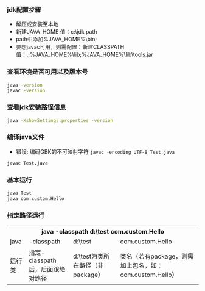 ### jdk配置步骤
* 解压或安装至本地
* 新建JAVA_HOME  值：c:\jdk path
* path中添加%JAVA_HOME%\bin;
* 要想javac可用，则需配置：新建CLASSPATH  值：.;%JAVA_HOME%\lib;%JAVA_HOME%\lib\tools.jar

### 查看环境是否可用以及版本号
```bash
java -version
javac -version
```
### 查看jdk安装路径信息
```bash
java -XshowSettings:properties -version
```

### 编译java文件
*  错误: 编码GBK的不可映射字符
  `javac -encoding UTF-8 Test.java`

```bash
javac Test.java
```

### 基本运行

```bash
java Test
java com.custom.Hello
```

### 指定路径运行

<table>
  <tr>
    <th colspan="4">java -classpath d:\test com.custom.Hello</th>
  </tr>
  <tr>
    <td>java</td>
    <td>-classpath</td>
    <td>d:\test</td>
    <td>com.custom.Hello</td>
  </tr>
  <tr>
    <td>运行类</td>
    <td>指定-classpath后，后面跟绝对路径</td>
    <td>d:\test为类所在路径（非package）</td>
    <td>类名（若有package，则需加上包名，如：com.custom.Hello）</td>
  </tr>
</table>
